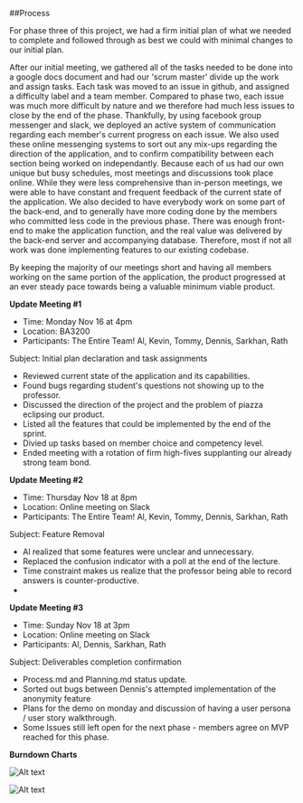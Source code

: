 
##Process

For phase three of this project, we had a firm initial plan of what we needed to complete and followed through as best we could with minimal changes to our initial plan. 

After our initial meeting, we gathered all of the tasks needed to be done into a google docs document and had our 'scrum master' divide up the work and assign tasks. Each task was moved to an issue in github, and assigned a difficulty label and a team member. Compared to phase two, each issue was much more difficult by nature and we therefore had much less issues to close by the end of the phase. Thankfully, by using facebook group messenger and slack, we deployed an active system of communication regarding each member's current progress on each issue. We also used these online messenging systems to sort out any mix-ups regarding the direction of the application, and to confirm compatibility between each section being worked on independantly. Because each of us had our own unique but busy schedules, most meetings and discussions took place online. While they were less comprehensive than in-person meetings, we were able to have constant and frequent feedback of the current state of the application. We also decided to have everybody work on some part of the back-end, and to generally have more coding done by the members who committed less code in the previous phase. There was enough front-end to make the application function, and the real value was delivered by the back-end server and accompanying database. Therefore, most if not all work was done implementing features to our existing codebase.

By keeping the majority of our meetings short and having all members working on the same portion of the application, the product progressed at an ever steady pace towards being a valuable minimum viable product.



**Update Meeting #1**
* Time: Monday Nov 16 at 4pm
* Location: BA3200
* Participants: The Entire Team! Al, Kevin, Tommy, Dennis, Sarkhan, Rath

Subject: Initial plan declaration and task assignments
- Reviewed current state of the application and its capabilities.
- Found bugs regarding student's questions not showing up to the professor.
- Discussed the direction of the project and the problem of piazza eclipsing our product. 
- Listed all the features that could be implemented by the end of the sprint.
- Divied up tasks based on member choice and competency level.
- Ended meeting with a rotation of firm high-fives supplanting our already strong team bond.

**Update Meeting #2**
* Time: Thursday Nov 18 at 8pm
* Location: Online meeting on Slack
* Participants: The Entire Team! Al, Kevin, Tommy, Dennis, Sarkhan, Rath

Subject: Feature Removal 
- Al realized that some features were unclear and unnecessary.
- Replaced the confusion indicator with a poll at the end of the lecture.
- Time constraint makes us realize that the professor being able to record answers is counter-productive.
- 
**Update Meeting #3**
* Time: Sunday Nov 18 at 3pm
* Location: Online meeting on Slack
* Participants:  Al, Dennis, Sarkhan, Rath

Subject: Deliverables completion confirmation   
- Process.md and Planning.md status update.
- Sorted out bugs between Dennis's attempted implementation of the anonymity feature  
- Plans for the demo on monday and discussion of having a user persona / user story walkthrough.
- Some Issues still left open for the next phase - members agree on MVP reached for this phase.

**Burndown Charts**


![Alt text](https://github.com/csc301-fall-2015/project-team8-L5101/blob/master/doc/phase3/TeamBurndown.PNG "Team Burndown")

![Alt text](https://github.com/csc301-fall-2015/project-team8-L5101/blob/master/doc/phase3/Individual%20Burndown.PNG "Individual Burndown")

